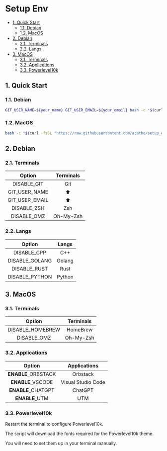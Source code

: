 # Setup Env

- [1. Quick Start](#1-quick-start)
  - [1.1. Debian](#11-debian)
  - [1.2. MacOS](#12-macos)
- [2. Debian](#2-debian)
  - [2.1. Terminals](#21-terminals)
  - [2.2. Langs](#22-langs)
- [3. MacOS](#3-macos)
  - [3.1. Terminals](#31-terminals)
  - [3.2. Applications](#32-applications)
  - [3.3. Powerlevel10k](#33-powerlevel10k)

## 1. Quick Start

### 1.1. Debian

```bash
GIT_USER_NAME=${your_name} GIT_USER_EMAIL=${your_email} bash -c "$(curl -fsSL "https://raw.githubusercontent.com/acathe/setup_env/master/debian.sh")"
```

### 1.2. MacOS

```bash
bash -c "$(curl -fsSL "https://raw.githubusercontent.com/acathe/setup_env/master/macos.sh")"
```

## 2. Debian

### 2.1. Terminals

| Option | Terminals |
| :-: | :-: |
| DISABLE_GIT | Git |
| GIT_USER_NAME | ⬆️ |
| GIT_USER_EMAIL | ⬆️ |
| DISABLE_ZSH | Zsh |
| DISABLE_OMZ | Oh-My-Zsh |

### 2.2. Langs

| Option | Langs |
| :-: | :-: |
| DISABLE_CPP | C++ |
| DISABLE_GOLANG | Golang |
| DISABLE_RUST | Rust |
| DISABLE_PYTHON | Python |

## 3. MacOS

### 3.1. Terminals

| Option | Terminals |
| :-: | :-: |
| DISABLE_HOMEBREW | HomeBrew |
| DISABLE_OMZ | Oh-My-Zsh |

### 3.2. Applications

| Option | Applications |
| :-: | :-: |
| **ENABLE**_ORBSTACK | Orbstack |
| **ENABLE**_VSCODE | Visual Studio Code |
| **ENABLE**_CHATGPT | ChatGPT |
| **ENABLE**_UTM | UTM |

### 3.3. Powerlevel10k

Restart the terminal to configure Powerlevel10k.

The script will download the fonts required for the Powerlevel10k theme.

You will need to set them up in your terminal manually.
